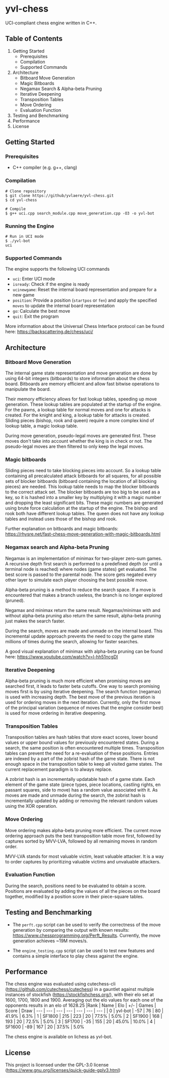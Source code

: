 # yvl-chess
UCI-compliant chess engine written in C++.

## Table of Contents
1. Getting Started
    - Prerequisites
    - Compilation
    - Supported Commands
2. Architecture
    - Bitboard Move Generation
    - Magic Bitboards
    - Negamax Search & Alpha-beta Pruning
    - Iterative Deepening
    - Transposition Tables
    - Move Ordering
    - Evaluation Function
3. Testing and Benchmarking
4. Performance
5. License

## Getting Started
### Prerequisites
- C++ compiler (e.g. g++, clang)

### Compilation
```
# Clone repository
$ git clone https://github/yvlaere/yvl-chess.git
$ cd yvl-chess

# Compile
$ g++ uci.cpp search_module.cpp move_generation.cpp -O3 -o yvl-bot
```

### Running the Engine
```
# Run in UCI mode
$ ./yvl-bot
uci
```

### Supported Commands
The engine supports the following UCI commands
- `uci`: Enter UCI mode
- `isready`: Check if the engine is ready
- `ucinewgame`: Reset the internal board representation and prepare for a new game
- `position`: Provide a position (`startpos` or `fen`) and apply the specified `moves` to update the internal board representation
- `go`: Calculate the best move
- `quit`: Exit the program

More information about the Universal Chess Interface protocol can be found here: https://backscattering.de/chess/uci/

## Architecture
### Bitboard Move Generation
The internal game state representation and move generation are done by using 64-bit integers (bitboards) to store information about the chess board. Bitboards are memory efficient and allow fast bitwise operations to manipulate the board.

Their memory efficiency allows for fast lookup tables, speeding up move generation. These lookup tables are populated at the startup of the engine. For the pawns, a lookup table for normal moves and one for attacks is created. For the knight and king, a lookup table for attacks is created. Sliding pieces (bishop, rook and queen) require a more complex kind of lookup table, a magic lookup table.

During move generation, pseudo-legal moves are generated first. These moves don't take into account whether the king is in check or not. The pseudo-legal moves are then filtered to only keep the legal moves.

### Magic bitboards
Sliding pieces need to take blocking pieces into account. So a lookup table containing all precalculated attack bitboards for all squares, for all possible sets of blocker bitboards (bitboard containing the location of all blocking pieces) are needed. This lookup table needs to map the blocker bitboards to the correct attack set. The blocker bitboards are too big to be used as a key, so it is hashed into a smaller key by multiplying it with a magic number and dropping the least significant bits. These magic numbers are generated using brute force calculation at the startup of the engine. The bishop and rook both have different lookup tables. The queen does not have any lookup tables and instead uses those of the bishop and rook.

Further explanation on bitboards and magic bitboards: https://rhysre.net/fast-chess-move-generation-with-magic-bitboards.html

### Negamax search and Alpha-beta Pruning
Negamax is an implementation of minimax for two-player zero-sum games. A recursive depth first search is performed to a predefined depth (or until a terminal node is reached) where nodes (game states) get evaluated. The best score is passed to the parental node. The score gets negated every other layer to simulate each player choosing the best possible move.

Alpha-beta pruning is a method to reduce the search space. If a move is encountered that makes a branch useless, the branch is no longer explored (pruned).

Negamax and minimax return the same result. Negamax/minimax with and without alpha-beta pruning also return the same result, alpha-beta pruning just makes the search faster.

During the search, moves are made and unmade on the internal board. This incremental update approach prevents the need to copy the game state millions of times during the search, allowing for faster searches.

A good visual explanation of minimax with alpha-beta pruning can be found here: https://www.youtube.com/watch?v=l-hh51ncgDI

### Iterative Deepening
Alpha-beta pruning is much more efficient when promising moves are searched first, it leads to faster beta cutoffs. One way to search promising moves first is by using iterative deepening. The search function (negamax) is used with increasing depth. The best move of the previous iteration is used for ordering moves in the next iteration. Currently, only the first move of the principal variation (sequence of moves that the engine consider best) is used for move ordering in iterative deepening.

### Transposition Tables
Transposition tables are hash tables that store exact scores, lower bound values or upper bound values for previously encountered states. During a search, the same position is often encountered multiple times. Transposition tables can prevent the need for a re-evaluation of these positions. Entries are indexed by a part of the zobrist hash of the game state. There is not enough space in the transposition table to keep all visited game states. The current replacement paradigm is to always replace.

A zobrist hash is an incrementally updatable hash of a game state. Each element of the game state (piece types, piece locations, castling rights, en passant squares, side to move) has a random value associated with it. As moves are made and unmade during the search, the zobrist hash is incrementally updated by adding or removing the relevant random values using the XOR operation.

### Move Ordering
Move ordering makes alpha-beta pruning more efficient. The current move ordering approach puts the best transposition table move first, followed by captures sorted by MVV-LVA, followed by all remaining moves in random order.

MVV-LVA stands for most valuable victim, least valuable attacker. It is a way to order captures by prioritizing valuable victims and unvaluable attackers.

### Evaluation Function
During the search, positions need to be evaluated to obtain a score. Positions are evaluated by adding the values of all the pieces on the board together, modified by a position score in their piece-square tables.

## Testing and Benchmarking
- The `perft.cpp` script can be used to verify the correctness of the move generation by comparing the output with known results: https://www.chessprogramming.org/Perft_Results. Currently, the move generation achieves ~19M moves/s.

- The `engine_testing.cpp` script can be used to test new features and contains a simple interface to play chess against the engine.

## Performance
The chess engine was evaluated using cutechess-cli (https://github.com/cutechess/cutechess) in a gauntlet against multiple instances of stockfish (https://stockfishchess.org/), with their elo set at 1600, 1700, 1800 and 1900. Averaging out the elo values for each one of the opponents results in an elo of 1628.25
|Rank | Name | Elo |    +/-  | Games |  Score  |  Draw
| --- | --- | --- | --- | --- | --- | --- |
| 0 | yvl-bot | -57  |    76   |   80 |  41.9%  |  6.3%
| 1 | SF1800  | 215  |   223   |   20 |  77.5%  |  5.0%
| 2 | SF1900  |  168  |   193   |   20 |  72.5%  |  5.0%
| 3 | SF1700  | -35  |   155   |   20 |  45.0%  | 10.0%
| 4 | SF1600  |  -89  |   167   |   20 |  37.5%  | 5.0%

The chess engine is available on lichess as yvl-bot.

## License
This project is licensed under the GPL-3.0 license (https://www.gnu.org/licenses/quick-guide-gplv3.html)
